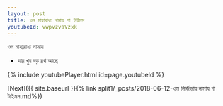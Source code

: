 ```yaml
---
layout: post
title: ওম মাহারাধ্য নামায গা টাইমস
youtubeId: vwpvzvaVzxk
---
```

 
 
 ওম মাহারাধ্য নামায  
 
 -  যার খুব বড় রথ আছে 
 
  
 
  
 
 
 
 
 
 


{% include youtubePlayer.html id=page.youtubeId %}
 
[Next]({{ site.baseurl }}{% link  split1/_posts/2018-06-12-ওম নির্জিভায় নামায গা টাইমস.md%})
 
